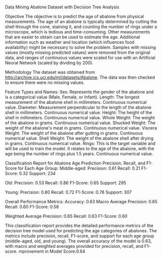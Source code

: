 Data Mining Abalone Dataset with Decision Tree Analysis

Objective 
The objective is to predict the age of abalone from physical measurements. The age of an abalone is typically determined by cutting the shell through the cone, staining it, and counting the number of rings under a microscope, which is tedious and time-consuming. Other measurements that are easier to obtain can be used to estimate the age. Additional information such as weather and location (which influences food availability) might be necessary to solve the problem. Samples with missing values (mostly missing predicted values) were removed from the original data, and ranges of continuous values were scaled for use with an Artificial Neural Network (scaled by dividing by 200).

Methodology
The dataset was obtained from http://archive.ics.uci.edu/ml/datasets/Abalone. The data was then checked to ensure there were no missing values.

Feature Types and Names: 
Sex: Represents the gender of the abalone and is a categorical value (Male, Female, or Infant). 
Length: The longest measurement of the abalone shell in millimeters. Continuous numerical value. 
Diameter: Measurement perpendicular to the length of the abalone shell in millimeters. Continuous numerical value. 
Height: The height of the shell in millimeters. Continuous numerical value. 
Whole Weight: The weight of the abalone in grams. Continuous numerical value. 
Shucked Weight: The weight of the abalone's meat in grams. Continuous numerical value. 
Viscera Weight: The weight of the abalone after gutting in grams. Continuous numerical value. 
Shell Weight: The weight of the abalone shell after drying in grams. Continuous numerical value. 
Rings: This is the target variable and will be used to train the model. It relates to the age of the abalone, with the age being the number of rings plus 1.5 years. Continuous numerical value.

Classification Report for Abalone Age Prediction Precision, Recall, and F1-Score for Each Age Group:
Middle-aged: Precision: 0.61 Recall: 0.21 F1-Score: 0.32 Support: 234

Old: Precision: 0.53 Recall: 0.86 F1-Score: 0.65 Support: 295

Young: Precision: 0.80 Recall: 0.72 F1-Score: 0.76 Support: 307

Overall Performance Metrics: Accuracy: 0.63 Macro Average Precision: 0.65 Recall: 0.60 F1-Score: 0.58

Weighted Average Precision: 0.65 Recall: 0.63 F1-Score: 0.60

This classification report provides the detailed performance metrics of the decision tree model used for predicting the age categories of abalones. The metrics include precision, recall, F1-score, and support for each age group (middle-aged, old, and young). The overall accuracy of the model is 0.63, with macro and weighted averages provided for precision, recall, and F1-score. 
mprovement in Model Score:0.64

